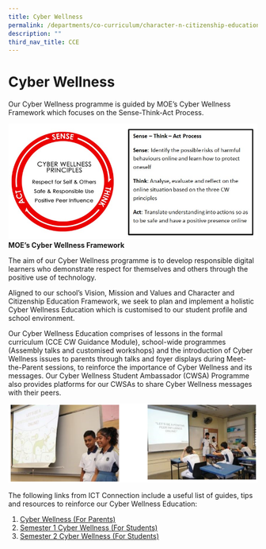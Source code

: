 ```yaml
---
title: Cyber Wellness
permalink: /departments/co-curriculum/character-n-citizenship-education/cyber-wellness
description: ""
third_nav_title: CCE
---
```

# Cyber Wellness

Our Cyber Wellness programme is guided by MOE’s Cyber Wellness Framework which focuses on the Sense-Think-Act Process.

![MOE’s Cyber Wellness Framework](/images/Departments/35-cyberwellframe.jpeg)
**MOE’s Cyber Wellness Framework**

The aim of our Cyber Wellness programme is to develop responsible digital learners who demonstrate respect for themselves and others through the positive use of technology.

Aligned to our school’s Vision, Mission and Values and Character and Citizenship Education Framework, we seek to plan and implement a holistic Cyber Wellness Education which is customised to our student profile and school environment.

Our Cyber Wellness Education comprises of lessons in the formal curriculum (CCE CW Guidance Module), school-wide programmes (Assembly talks and customised workshops) and the introduction of Cyber Wellness issues to parents through talks and foyer displays during Meet-the-Parent sessions, to reinforce the importance of Cyber Wellness and its messages. Our Cyber Wellness Student Ambassador (CWSA) Programme also provides platforms for our CWSAs to share Cyber Wellness messages with their peers.

![Cyber wellness lessons](/images/Departments/cce-cyber.png)

The following links from ICT Connection include a useful list of guides, tips and resources to reinforce our Cyber Wellness Education:

1. [Cyber Wellness (For Parents)](/files/Departments/cce-Cyber-Wellness-Slides-Parents.pdf)
2. [Semester 1 Cyber Wellness (For Students)](/files/Departments/cce-Sem-1-Cyber-Wellness-Slides-Students.pdf)
3. [Semester 2 Cyber Wellness (For Students)](/files/Departments/cce-Sem-2-Cyber-Wellness-Slides-Students.pdf)